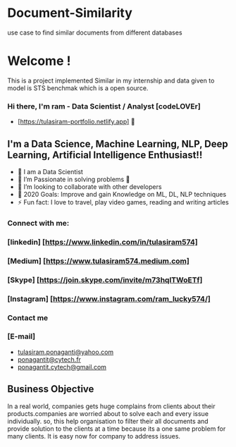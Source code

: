# Document-Similarity
use case to find similar documents from different databases
# Welcome !
This is a project implemented Similar in my internship and data given to model is STS benchmak which is a open source.
### Hi there, I'm ram - Data Scientist / Analyst [codeLOVEr]

* [https://tulasiram-portfolio.netlify.app] 👋


## I'm a Data Science, Machine Learning, NLP, Deep Learning, Artificial Intelligence Enthusiast!!

- 🔭 I am a Data Scientist
- 🌱 I’m Passionate in solving problems 🤣
- 👯 I’m looking to collaborate with other developers
- 🥅 2020 Goals: Improve and gain Knowledge on ML, DL, NLP techniques
- ⚡ Fun fact: I love to travel, play video games, reading and writing articles

### Connect with me:

### [linkedin] [https://www.linkedin.com/in/tulasiram574]
### [Medium] [https://www.tulasiram574.medium.com]
### [Skype] [https://join.skype.com/invite/m73hqlTWoETf]
### [Instagram] [https://www.instagram.com/ram_lucky574/]

### Contact me
### [E-mail]
* tulasiram.ponaganti@yahoo.com
* ponagantit@cytech.fr
* ponagantit.cytech@gmail.com


## Business Objective

In a real world, companies gets huge complains from clients about their products.companies are worried about to solve 
each and every issue individually. so, this help organisation to filter their all documents and provide solution to the
clients at a time because its a one same problem for many clients. It is easy now for company to address issues.
